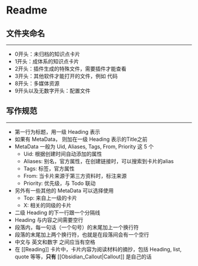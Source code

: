 # Readme

## 文件夹命名
---
- 0开头：未归档的知识点卡片
- 1开头：成体系的知识点卡片
- 2开头：插件生成的特殊文件，需要插件才能查看
- 3开头：其他软件才能打开的文件，例如 代码
- 8开头：多媒体资源
- 9开头以及无数字开头：配置文件

## 写作规范
---
- 第一行为标题，用一级 Heading 表示
- 如果有 MetaData， 则加在一级 Heading 表示的Title之前
- MetaData 一般为 Uid, Aliases, Tags, From, Priority  这 5 个
	- Uid: 根据创建时间自动添加的属性
	- Aliases: 别名，官方属性，在创建链接时，可以搜索到卡片的alias
	- Tags: 标签，官方属性
	- From: 当卡片来源于第三方资料时，标注来源
	- Priority: 优先级，与 Todo 联动
- 另外有一些其他的 MetaData 可以选择使用
  - Top: 来自上一级的卡片
  - X: 相关的同级的卡片
- 二级 Heading 的下一行跟一个分隔线
- Heading 与内容之间需要空行
- 段落内，每一句话（一个句号）的末尾加上一个换行符
- 段落的末尾加上两个换行符，也就是在段落间会有一个空行
- 中文与 英文和数字 之间应当有空格
- 在 [[Reading]] 卡片中，卡片内容为阅读材料的摘抄，包括 Heading, list, quote 等等，**只有** [[Obsidian_Callout|Callout]] 是自己的话
